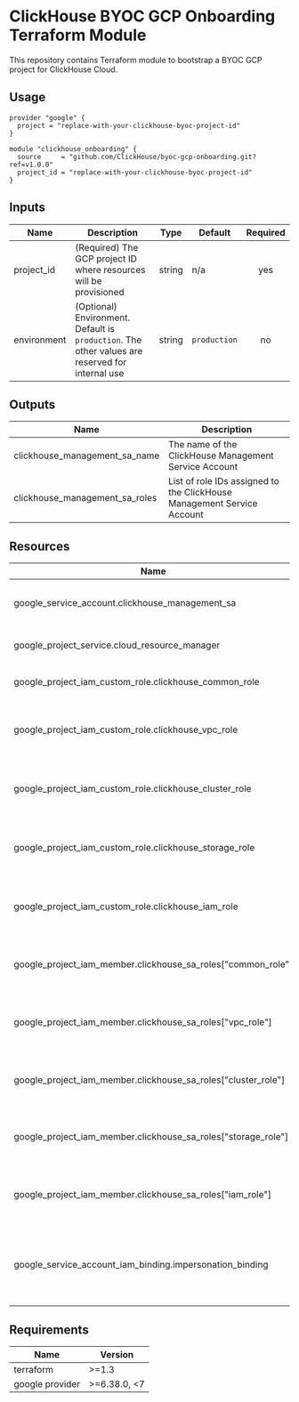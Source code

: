 # ClickHouse BYOC GCP Onboarding Terraform Module

This repository contains Terraform module to bootstrap a BYOC GCP project for ClickHouse Cloud.

## Usage

```hcl
provider "google" {
  project = "replace-with-your-clickhouse-byoc-project-id"
}

module "clickhouse_onboarding" {
  source     = "github.com/ClickHouse/byoc-gcp-onboarding.git?ref=v1.0.0"
  project_id = "replace-with-your-clickhouse-byoc-project-id"
}
```

## Inputs

| Name | Description | Type | Default | Required |
|------|-------------|------|---------|:--------:|
| project_id | (Required) The GCP project ID where resources will be provisioned | string | n/a | yes |
| environment | (Optional) Environment. Default is `production`. The other values are reserved for internal use | string | `production` | no |

## Outputs

| Name | Description |
|------|-------------|
| clickhouse_management_sa_name | The name of the ClickHouse Management Service Account | string |
| clickhouse_management_sa_roles | List of role IDs assigned to the ClickHouse Management Service Account | list(string) |

## Resources

| Name | Description |
|------|------|
| google_service_account.clickhouse_management_sa | Service Account to manage ClickHouse resources in BYOC project |
| google_project_service.cloud_resource_manager | Enables Cloud Resource Manager service API |
| google_project_iam_custom_role.clickhouse_common_role | Role to allow ClickHouse Cloud common operations |
| google_project_iam_custom_role.clickhouse_vpc_role | Role to allow ClickHouse Cloud to manage VPC resources in your project |
| google_project_iam_custom_role.clickhouse_cluster_role | Role to allow ClickHouse Cloud to manage cluster resources in your project |
| google_project_iam_custom_role.clickhouse_storage_role | Role to allow ClickHouse Cloud to manage Object Storage resources in your project |
| google_project_iam_custom_role.clickhouse_iam_role | Role to allow ClickHouse Cloud to manage IAM resources in your project |
| google_project_iam_member.clickhouse_sa_roles["common_role"] | Grants `clickhouseCommonRole` to ClickHouse Management Service Account |
| google_project_iam_member.clickhouse_sa_roles["vpc_role"] | Grants `clickhouseVPCRole` to ClickHouse Management Service Account |
| google_project_iam_member.clickhouse_sa_roles["cluster_role"] | Grants `clickhouseClusterRole` to ClickHouse Management Service Account |
| google_project_iam_member.clickhouse_sa_roles["storage_role"] | Grants `clickhouseStorageRole` to ClickHouse Management Service Account |
| google_project_iam_member.clickhouse_sa_roles["iam_role"] | Grants `clickhouseIamRole` to ClickHouse Management Service Account |
| google_service_account_iam_binding.impersonation_binding | Allows ClickHouse Crossplane Service Account to impersonate ClickHouse Management Service Account |

## Requirements

| Name | Version |
|------|---------|
| terraform | >=1.3 |
| google provider | >=6.38.0, <7 |
